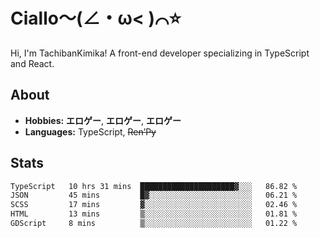 # Ciallo～(∠・ω< )⌒⭐️

Hi, I'm TachibanKimika! A front-end developer specializing in TypeScript and React.

## About
- **Hobbies:** **エロゲー**, **エロゲー**, **エロゲー**
- **Languages:** TypeScript, ~~Ren’Py~~

## Stats
<!--START_SECTION:waka-->

```txt
TypeScript   10 hrs 31 mins  █████████████████████▓░░░   86.82 %
JSON         45 mins         █▓░░░░░░░░░░░░░░░░░░░░░░░   06.21 %
SCSS         17 mins         ▓░░░░░░░░░░░░░░░░░░░░░░░░   02.46 %
HTML         13 mins         ▒░░░░░░░░░░░░░░░░░░░░░░░░   01.81 %
GDScript     8 mins          ▒░░░░░░░░░░░░░░░░░░░░░░░░   01.22 %
```

<!--END_SECTION:waka-->

<!-- ![Metrics](https://metrics.lecoq.io/TachibanaKimika?template=classic&base.activity=0&base.community=0&base.repositories=0&languages=1&isocalendar=1&isocalendar.duration=half-year&languages.limit=8&languages.sections=most-used&languages.colors=github&languages.threshold=0%25&languages.indepth=false&languages.recent.load=300&languages.recent.days=14&config.timezone=Asia%2FShanghai)
 -->
